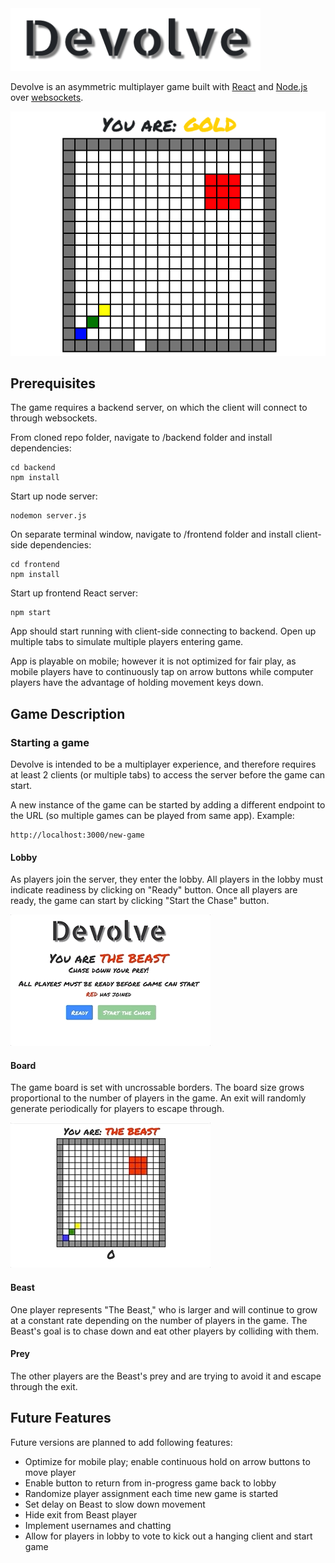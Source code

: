 <img width="400" height="100" src="/devolve_logo.png?raw=true">

Devolve is an asymmetric multiplayer game built with [React](http://www.reactjs.org) and [Node.js](https://nodejs.org) over [websockets](https://developer.mozilla.org/en-US/docs/Web/API/WebSocket).

![Devolve Snapshot](/devolve_readme1.png?raw=true 'Devolve Snapshot')




## Prerequisites

The game requires a backend server, on which the client will connect to through websockets.

From cloned repo folder, navigate to /backend folder and install dependencies:

```
cd backend
npm install
```

Start up node server:

```
nodemon server.js
```

On separate terminal window, navigate to /frontend folder and install client-side dependencies:

```
cd frontend
npm install
```

Start up frontend React server:

```
npm start
```

App should start running with client-side connecting to backend. Open up multiple tabs to simulate multiple players entering game.

App is playable on mobile; however it is not optimized for fair play, as mobile players have to continuously tap on arrow buttons while computer players have the advantage of holding movement keys down.

## Game Description

### Starting a game

Devolve is intended to be a multiplayer experience, and therefore requires at least 2 clients (or multiple tabs) to access the server before the game can start.

A new instance of the game can be started by adding a different endpoint to the URL (so multiple games can be played from same app). Example:

```
http://localhost:3000/new-game
```

#### Lobby

As players join the server, they enter the lobby. All players in the lobby must indicate readiness by clicking on "Ready" button. Once all players are ready, the game can start by clicking "Start the Chase" button.

![Devolve Lobby](/devolve_readme1.gif?raw=true 'Devolve Lobby')

#### Board

The game board is set with uncrossable borders. The board size grows proportional to the number of players in the game. An exit will randomly generate periodically for players to escape through.

![Devolve Play](/devolve_readme2.gif?raw=true 'Devolve Play')

#### Beast

One player represents "The Beast," who is larger and will continue to grow at a constant rate depending on the number of players in the game. The Beast's goal is to chase down and eat other players by colliding with them.

#### Prey

The other players are the Beast's prey and are trying to avoid it and escape through the exit.

## Future Features

Future versions are planned to add following features:

- Optimize for mobile play; enable continuous hold on arrow buttons to move player
- Enable button to return from in-progress game back to lobby
- Randomize player assignment each time new game is started
- Set delay on Beast to slow down movement
- Hide exit from Beast player
- Implement usernames and chatting
- Allow for players in lobby to vote to kick out a hanging client and start game
